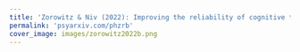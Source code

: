 ```yaml
---
title: 'Zorowitz & Niv (2022): Improving the reliability of cognitive task measures'
permalink: 'psyarxiv.com/phzrb'
cover_image: images/zorowitz2022b.png
---
```

